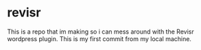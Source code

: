 revisr
======

This is a repo that im making so i can mess around with the Revisr wordpress plugin.
This is my first commit from my local machine.
